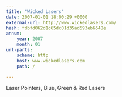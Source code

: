 ```yaml
---
title: "Wicked Lasers"
date: 2007-01-01 18:00:29 +0000
external-url: http://www.wickedlasers.com/
hash: fdbfd062d1c65dc01d35ad593eb6548e
annum:
    year: 2007
    month: 01
url-parts:
    scheme: http
    host: www.wickedlasers.com
    path: /

---
```


Laser Pointers, Blue, Green & Red Lasers
